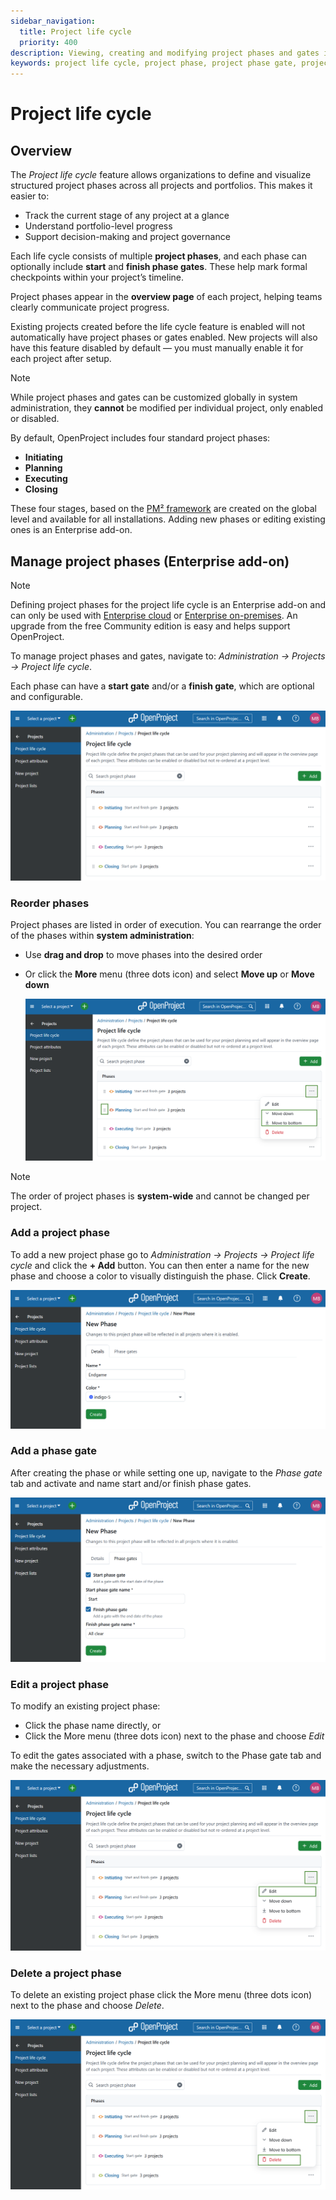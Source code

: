 ```yaml
---
sidebar_navigation:
  title: Project life cycle
  priority: 400
description: Viewing, creating and modifying project phases and gates in OpenProject
keywords: project life cycle, project phase, project phase gate, project settings
---
```


# Project life cycle

## Overview

The *Project life cycle* feature allows organizations to define and visualize structured project phases across all projects and portfolios. This makes it easier to:

- Track the current stage of any project at a glance
- Understand portfolio-level progress
- Support decision-making and project governance

Each life cycle consists of multiple **project phases**, and each phase can optionally include **start** and **finish phase gates**. These help mark formal checkpoints within your project’s timeline.

Project phases appear in the **overview page** of each project, helping teams clearly communicate project progress.

Existing projects created before the life cycle feature is enabled will not automatically have project phases or gates enabled. New projects will also have this feature disabled by default — you must manually enable it for each project after setup.

> [!NOTE]
>
> While project phases and gates can be customized globally in system administration, they **cannot** be modified per individual project, only enabled or disabled.

By default, OpenProject includes four standard project phases:
- **Initiating**
- **Planning**
- **Executing**
- **Closing**

These four stages, based on the [PM² framework](https://www.openproject.org/pm2/) are created on the global level and available for all installations. Adding new phases or editing existing ones is an Enterprise add-on. 

## Manage project phases (Enterprise add-on)

> [!NOTE]
> Defining project phases for the project life cycle is an Enterprise add-on and can only be used with [Enterprise cloud](../../../enterprise-guide/enterprise-cloud-guide/)
> or [Enterprise on-premises](../../../enterprise-guide/enterprise-on-premises-guide/). An upgrade from the free Community edition is easy and helps support OpenProject.

To manage project phases and gates, navigate to:  *Administration → Projects → Project life cycle*.

Each phase can have a **start gate** and/or a **finish gate**, which are optional and configurable.

![Project phases listed in OpenProject administration](openproject_userguide_project_settings_life_cycle.png)

### Reorder phases

Project phases are listed in order of execution. You can rearrange the order of the phases within **system administration**:

- Use **drag and drop** to move phases into the desired order

- Or click the **More** menu (three dots icon) and select **Move up** or **Move down**

  ![Reorder project phases under OpenProject system settings](openproject_userguide_project_settings_life_cycle_move.png)

> [!NOTE]
>
> The order of project phases is **system-wide** and cannot be changed per project.

### Add a project phase 

To add a new project phase go to *Administration → Projects → Project life cycle* and click the **+ Add** button. You can then enter a name for the new phase and choose a color to visually distinguish the phase. Click **Create**. 

![Add a new project phase under project life cycles in OpenProject system administration](openproject_userguide_project_settings_life_cycle_add_new.png)

### Add a phase gate

After creating the phase or while setting one up, navigate to the *Phase gate* tab and activate and name start and/or finish phase gates. 

![Add phase gates under project life cycle settings in OpenProject administration](openproject_userguide_project_settings_life_cycle_add_new_gates.png)

### Edit a project phase

To modify an existing project phase:

- Click the phase name directly, or
- Click the More menu (three dots icon) next to the phase and choose *Edit*

To edit the gates associated with a phase, switch to the Phase gate tab and make the necessary adjustments.

![Edit project phases under OpenProject system settings](openproject_userguide_project_settings_life_cycle_edit.png)

### Delete a project phase

To delete an existing project phase click the More menu (three dots icon) next to the phase and choose *Delete*.

![Delete project phases under OpenProject system settings](openproject_userguide_project_settings_life_cycle_delete.png)
